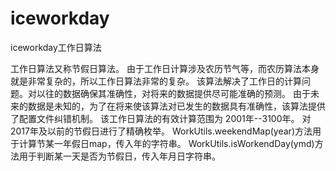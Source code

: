 # iceworkday
iceworkday工作日算法

工作日算法又称节假日算法。
由于工作日计算涉及农历节气等，而农历算法本身就是非常复杂的，所以工作日算法非常的复杂。
该算法解决了工作日的计算问题。对以往的数据确保其准确性，对将来的数据提供尽可能准确的预测。
由于未来的数据是未知的，为了在将来使该算法对已发生的数据具有准确性，该算法提供了配置文件纠错机制。
该工作日算法的有效计算范围为 2001年--3100年。
对2017年及以前的节假日进行了精确枚举。
WorkUtils.weekendMap(year)方法用于计算节某一年假日map，传入年的字符串。
WorkUtils.isWorkendDay(ymd)方法用于判断某一天是否为节假日，传入年月日字符串。
